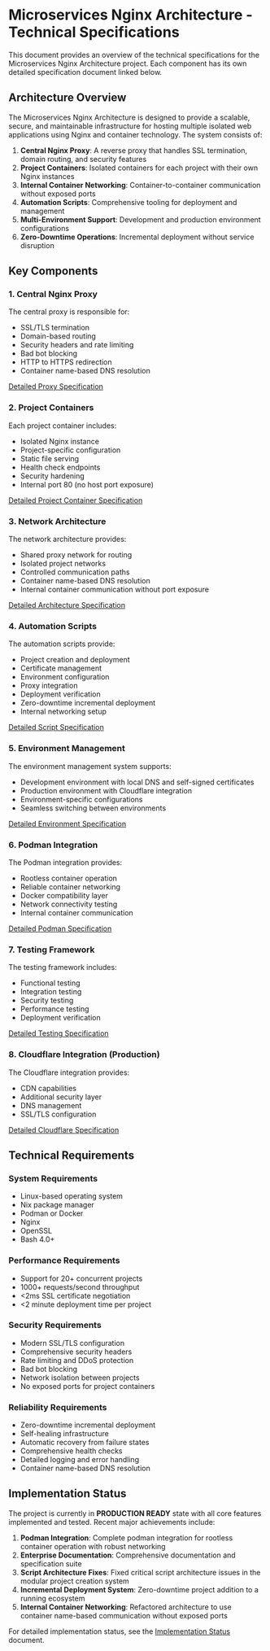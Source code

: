 # Microservices Nginx Architecture - Technical Specifications

This document provides an overview of the technical specifications for the Microservices Nginx Architecture project. Each component has its own detailed specification document linked below.

## Architecture Overview

The Microservices Nginx Architecture is designed to provide a scalable, secure, and maintainable infrastructure for hosting multiple isolated web applications using Nginx and container technology. The system consists of:

1. **Central Nginx Proxy**: A reverse proxy that handles SSL termination, domain routing, and security features
2. **Project Containers**: Isolated containers for each project with their own Nginx instances
3. **Internal Container Networking**: Container-to-container communication without exposed ports
4. **Automation Scripts**: Comprehensive tooling for deployment and management
5. **Multi-Environment Support**: Development and production environment configurations
6. **Zero-Downtime Operations**: Incremental deployment without service disruption

## Key Components

### 1. Central Nginx Proxy

The central proxy is responsible for:
- SSL/TLS termination
- Domain-based routing
- Security headers and rate limiting
- Bad bot blocking
- HTTP to HTTPS redirection
- Container name-based DNS resolution

[Detailed Proxy Specification](nginx-proxy-spec.md)

### 2. Project Containers

Each project container includes:
- Isolated Nginx instance
- Project-specific configuration
- Static file serving
- Health check endpoints
- Security hardening
- Internal port 80 (no host port exposure)

[Detailed Project Container Specification](project-container-spec.md)

### 3. Network Architecture

The network architecture provides:
- Shared proxy network for routing
- Isolated project networks
- Controlled communication paths
- Container name-based DNS resolution
- Internal container communication without port exposure

[Detailed Architecture Specification](architecture-spec.md)

### 4. Automation Scripts

The automation scripts provide:
- Project creation and deployment
- Certificate management
- Environment configuration
- Proxy integration
- Deployment verification
- Zero-downtime incremental deployment
- Internal networking setup

[Detailed Script Specification](script-spec.md)

### 5. Environment Management

The environment management system supports:
- Development environment with local DNS and self-signed certificates
- Production environment with Cloudflare integration
- Environment-specific configurations
- Seamless switching between environments

[Detailed Environment Specification](environment-spec.md)

### 6. Podman Integration

The Podman integration provides:
- Rootless container operation
- Reliable container networking
- Docker compatibility layer
- Network connectivity testing
- Internal container communication

[Detailed Podman Specification](podman-specs.md)

### 7. Testing Framework

The testing framework includes:
- Functional testing
- Integration testing
- Security testing
- Performance testing
- Deployment verification

[Detailed Testing Specification](testing-spec.md)

### 8. Cloudflare Integration (Production)

The Cloudflare integration provides:
- CDN capabilities
- Additional security layer
- DNS management
- SSL/TLS configuration

[Detailed Cloudflare Specification](cloudflare-spec.md)

## Technical Requirements

### System Requirements

- Linux-based operating system
- Nix package manager
- Podman or Docker
- Nginx
- OpenSSL
- Bash 4.0+

### Performance Requirements

- Support for 20+ concurrent projects
- 1000+ requests/second throughput
- <2ms SSL certificate negotiation
- <2 minute deployment time per project

### Security Requirements

- Modern SSL/TLS configuration
- Comprehensive security headers
- Rate limiting and DDoS protection
- Bad bot blocking
- Network isolation between projects
- No exposed ports for project containers

### Reliability Requirements

- Zero-downtime incremental deployment
- Self-healing infrastructure
- Automatic recovery from failure states
- Comprehensive health checks
- Detailed logging and error handling
- Container name-based DNS resolution

## Implementation Status

The project is currently in **PRODUCTION READY** state with all core features implemented and tested. Recent major achievements include:

1. **Podman Integration**: Complete podman integration for rootless container operation with robust networking
2. **Enterprise Documentation**: Comprehensive documentation and specification suite
3. **Script Architecture Fixes**: Fixed critical script architecture issues in the modular project creation system
4. **Incremental Deployment System**: Zero-downtime project addition to a running ecosystem
5. **Internal Container Networking**: Refactored architecture to use container name-based communication without exposed ports

For detailed implementation status, see the [Implementation Status](../IMPLEMENTATION_STATUS.md) document.